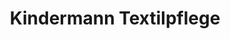 ---
title: "Kindermann Textilpflege"
url: /berlin/kindermann-textilpflege-breitenbachplatz/
shop: Wäscherei
---
